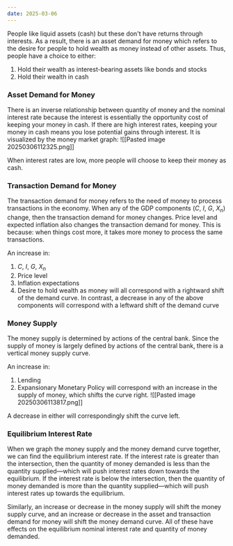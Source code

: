 ```yaml
---
date: 2025-03-06
---
```

People like liquid assets (cash) but these don't have returns through interests. As a result, there is an asset demand for money which refers to the desire for people to hold wealth as money instead of other assets. Thus, people have a choice to either:
1. Hold their wealth as interest-bearing assets like bonds and stocks
2. Hold their wealth in cash

### Asset Demand for Money
There is an inverse relationship between quantity of money and the nominal interest rate because the interest is essentially the opportunity cost of keeping your money in cash. If there are high interest rates, keeping your money in cash means you lose potential gains through interest. It is visualized by the money market graph:
![[Pasted image 20250306112325.png]]

When interest rates are low, more people will choose to keep their money as cash.

### Transaction Demand for Money
The transaction demand for money refers to the need of money to process transactions in the economy. When any of the GDP components ($C$, $I$, $G$, $X_n$) change, then the transaction demand for money changes. Price level and expected inflation also changes the transaction demand for money. This is because: when things cost more, it takes more money to process the same transactions.

An increase in:
1. $C$, $I$, $G$, $X_n$
2. Price level
3. Inflation expectations
4. Desire to hold wealth as money
will all correspond with a rightward shift of the demand curve. In contrast, a decrease in any of the above components will correspond with a leftward shift of the demand curve

### Money Supply
The money supply is determined by actions of the central bank. Since the supply of money is largely defined by actions of the central bank, there is a vertical money supply curve. 

An increase in:
1. Lending
2. Expansionary Monetary Policy
will correspond with an increase in the supply of money, which shifts the curve right. 
![[Pasted image 20250306113817.png]]

A decrease in either will correspondingly shift the curve left.

### Equilibrium Interest Rate
When we graph the money supply and the money demand curve together, we can find the equilibrium interest rate. If the interest rate is greater than the intersection, then the quantity of money demanded is less than the quantity supplied—which will push interest rates down towards the equilibrium. If the interest rate is below the intersection, then the quantity of money demanded is more than the quantity supplied—which will push interest rates up towards the equilibrium.

Similarly, an increase or decrease in the money supply will shift the money supply curve, and an increase or decrease in the asset and transaction demand for money will shift the money demand curve. All of these have effects on the equilibrium nominal interest rate and quantity of money demanded.